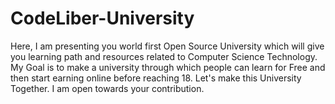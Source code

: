 # CodeLiber-University
Here, I am presenting you world first Open Source University which will give you learning path and resources related to Computer Science Technology. My Goal is to make a university through which people can learn for Free and then start earning online before reaching 18. Let's make this University Together. I am open towards your contribution. 
